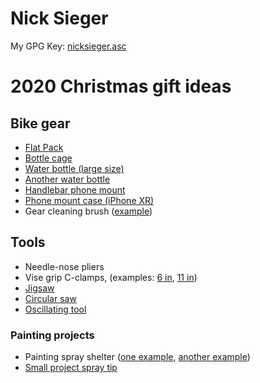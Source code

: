 # Nick Sieger

My GPG Key: [nicksieger.asc](https://nicksieger.github.io/me/nicksieger.asc)

# 2020 Christmas gift ideas

## Bike gear

- [Flat Pack](https://www.trekbikes.com/us/en_US/equipment/bike-accessories/bike-pumps-accessories/bike-pumps/bontrager-pro-flat-pack/p/21794/?utm_source=publitas&utm_medium=catalog&utm_campaign=2020_Winter_Quarterly)
- [Bottle cage](https://www.trekbikes.com/us/en_US/equipment/bike-accessories/bike-water-bottles-cages/bike-water-bottle-cages/bontrager-elite-water-bottle-cage/p/25484/?colorCode=greenvisibility)
- [Water bottle (large size)](https://www.trekbikes.com/us/en_US/equipment/bike-accessories/bike-water-bottles-cages/bike-water-bottles/polar-breakaway-insulated-bolt-bottle/p/33720/?colorCode=blue)
- [Another water bottle](https://www.eriksbikeshop.com/eriks-exclusive-specialized-purist-insulated-moflo-23-ounce-minnesota-northwoods-bottle-pr3e22721/p?skuId=8051540)
- [Handlebar phone mount](https://www.quadlockcase.com/collections/shop-mounts/products/out-front-mount?variant=13538735030347)
- [Phone mount case (iPhone XR)](https://www.quadlockcase.com/collections/shop-apple/products/iphone-case-all-devices)
- Gear cleaning brush ([example](https://www.eriksbikeshop.com/park-tool-gsc-1-gearclean-brush-pa7945/p?skuId=53160))

## Tools

- Needle-nose pliers
- Vise grip C-clamps, (examples: [6 in](https://www.lowes.com/pd/IRWIN-VISE-GRIP-Original-6-in-Locking-C-Clamp-Pliers/1003142312), [11 in](https://www.lowes.com/pd/IRWIN-VISE-GRIP-Original-11-in-Locking-C-Clamp-Pliers/1003142360))
- [Jigsaw](https://www.lowes.com/pd/BLACK-DECKER-4-5-Amp-Keyless-T-or-U-Shank-Variable-Speed-Corded-Jigsaw/1000601429)
- [Circular saw](https://www.lowes.com/pd/CRAFTSMAN-7-1-4-in-Corded-Circular-Saw-with-Magnesium-Shoe/1000594645)
- [Oscillating tool](https://www.lowes.com/pd/Dremel-Multi-Max-MM50-31-Piece-Corded-5-Amp-Variable-Speed-Oscillating-Multi-Tool-Kit-with-Soft-Case/1000796208)

### Painting projects

- Painting spray shelter ([one example](https://www.homeright.com/products/spray-shelters/large-spray-shelter/), [another example](https://www.wagnerspraytech.com/products/paint-sprayers/spray-tent/))
- [Small project spray tip](https://www.graco.com/us/en/homeowner/product/tru211-trueairless-spray-tip.html)
